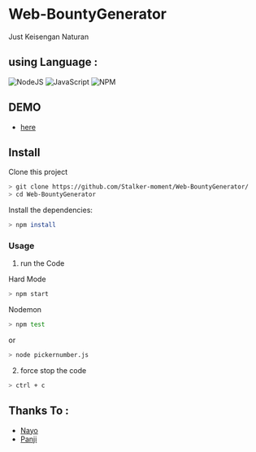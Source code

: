 # Web-BountyGenerator
Just Keisengan Naturan

## using Language :
![NodeJS](https://img.shields.io/badge/node.js-6DA55F?style=for-the-badge&logo=node.js&logoColor=white) ![JavaScript](https://img.shields.io/badge/javascript-%23323330.svg?style=for-the-badge&logo=javascript&logoColor=%23F7DF1E) ![NPM](https://img.shields.io/badge/NPM-%23CB3837.svg?style=for-the-badge&logo=npm&logoColor=white)

## DEMO
- [here](https://km-such-northwest-linux.trycloudflare.com/)

## Install
Clone this project

```bash
> git clone https://github.com/Stalker-moment/Web-BountyGenerator/
> cd Web-BountyGenerator
```

Install the dependencies:

```bash
> npm install
```

### Usage
1. run the Code

 Hard Mode

```bash
> npm start
```

 Nodemon 

```bash
> npm test
```
 or
```bash
> node pickernumber.js
```

2. force stop the code
```bash
> ctrl + c
```

## Thanks To :
- [Nayo](https://www.instagram.com/n_roofiif_zahir2/)
- [Panji](https://www.instagram.com/_panjieh19/)
